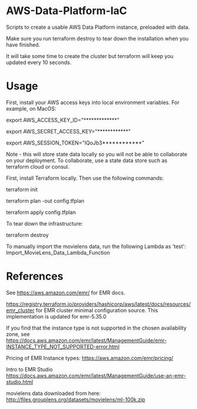 
# AWS-Data-Platform-IaC
Scripts to create a usable AWS Data Platform instance, preloaded with data. 

Make sure you run terraform destroy to tear down the installation when you have finished.

It will take some time to create the cluster but terraform will keep you updated every 10 seconds.

# Usage

First, install your AWS access keys into local environment variables.
For example, on MacOS:

export AWS_ACCESS_KEY_ID="*************"

export AWS_SECRET_ACCESS_KEY="************"

export AWS_SESSION_TOKEN="IQoJb3************"



Note - this will store state data locally so you will not be able to collaborate on your deployment. 
To collaborate, use a state data store such as terraform cloud or consul.

First, install Terraform locally. Then use the following commands:

terraform init

terraform plan -out config.tfplan

terraform apply config.tfplan

To tear down the infrastructure:

terraform destroy

To manually import the movielens data, run the following Lambda as 'test': Import_MovieLens_Data_Lambda_Function

# References
See https://aws.amazon.com/emr/ for EMR docs.

https://registry.terraform.io/providers/hashicorp/aws/latest/docs/resources/emr_cluster
for EMR cluster minimal configuration source. This implementation is updated for emr-5.35.0

If you find that the instance type is not supported in the chosen availability zone, see
https://docs.aws.amazon.com/emr/latest/ManagementGuide/emr-INSTANCE_TYPE_NOT_SUPPORTED-error.html

Pricing of EMR Instance types:
https://aws.amazon.com/emr/pricing/

Intro to EMR Studio
https://docs.aws.amazon.com/emr/latest/ManagementGuide/use-an-emr-studio.html

movielens data downloaded from here: http://files.grouplens.org/datasets/movielens/ml-100k.zip
